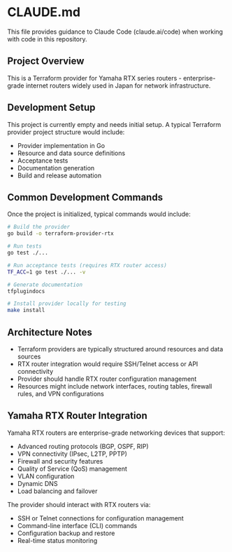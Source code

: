 # CLAUDE.md

This file provides guidance to Claude Code (claude.ai/code) when working with code in this repository.

## Project Overview

This is a Terraform provider for Yamaha RTX series routers - enterprise-grade internet routers widely used in Japan for network infrastructure.

## Development Setup

This project is currently empty and needs initial setup. A typical Terraform provider project structure would include:

- Provider implementation in Go
- Resource and data source definitions
- Acceptance tests
- Documentation generation
- Build and release automation

## Common Development Commands

Once the project is initialized, typical commands would include:

```bash
# Build the provider
go build -o terraform-provider-rtx

# Run tests
go test ./...

# Run acceptance tests (requires RTX router access)
TF_ACC=1 go test ./... -v

# Generate documentation
tfplugindocs

# Install provider locally for testing
make install
```

## Architecture Notes

- Terraform providers are typically structured around resources and data sources
- RTX router integration would require SSH/Telnet access or API connectivity
- Provider should handle RTX router configuration management
- Resources might include network interfaces, routing tables, firewall rules, and VPN configurations

## Yamaha RTX Router Integration

Yamaha RTX routers are enterprise-grade networking devices that support:
- Advanced routing protocols (BGP, OSPF, RIP)
- VPN connectivity (IPsec, L2TP, PPTP)
- Firewall and security features
- Quality of Service (QoS) management
- VLAN configuration
- Dynamic DNS
- Load balancing and failover

The provider should interact with RTX routers via:
- SSH or Telnet connections for configuration management
- Command-line interface (CLI) commands
- Configuration backup and restore
- Real-time status monitoring